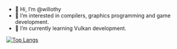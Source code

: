 - 👋 Hi, I’m @willothy
- 👀 I’m interested in compilers, graphics programming and game development.
- 🌱 I’m currently learning Vulkan development.

[![Top Langs](https://github-readme-stats.vercel.app/api/top-langs/?username=willothy&layout=compact)](https://github.com/anuraghazra/github-readme-stats)


<!---
willothy/willothy is a ✨ special ✨ repository because its `README.md` (this file) appears on your GitHub profile.
You can click the Preview link to take a look at your changes.
--->
